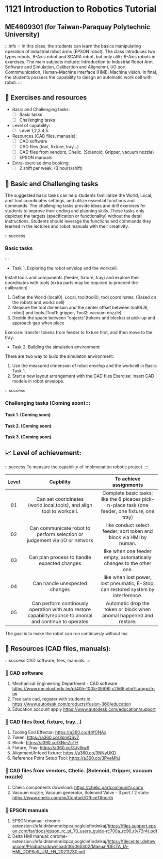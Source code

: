 # 1121 Introduction to Robotics Tutorial 
## ME4609301 (for Taiwan-Paraquay Polytechnic University)
:::info
:bulb: In this class, the students can learn the basics manipulating operation of industrial robot arms (EPSON robot). The class introduces two types robots, 6-Axis robot and SCARA robot, but only utiliz 6-Axis robots in exercises. The main subjects include: Introduction to Industrial Robot Arm, Software and Simulation, Calibartion and Alignemnt, I/O port Commmunication, Human-Machine Interface (HMI), Machine vision. In final, the students possess the capability to deisgn an automatic work cell with robot. 
:::

## :beginner: Exercises and resources

- Basic and Challenging tasks:
    - [ ] Basic tasks
    - [ ] Challenging tasks
- Level of capability: 
    - [ ] Level 1,2,3,4,5.
- Resources (CAD files, manuals): 
    - [ ] CAD software
    - [ ] CAD files (tool, fixture, tray...)
    - [ ] CAD files from vendors, Chelic. (Solenoid, Gripper, vacuum nozzle)
    - [ ] EPSON manuals
- Extra-exercise time booking: 
    - [ ] 2 shift per week. (3 hours/shift)

## :triangular_flag_on_post: Basic and Challenging tasks
The suggested basic tasks can help students familiarize the World, Local, and Tool coordinates settings, and utilize essential functions and commands.
The challenging tasks provide ideas and drill exercises for students to improve their coding and planning skills. These tasks only depicted the targets (specification or functionality) without the detail instructions. Students should leverage the functions and commands they learned in the lectures and robot manuals with their creativity.

:::success
### Basic tasks
:::
- Task 1. Exploring the robot envelop and the workcell:

Install tools and components (feeder, fixture, tray) and explore their coordinates with tools (extra parts may be required to proceed the calibration)
1. Define the World (local0), Local, tool(tool0), tool coordinates. (Based on the robots and works cell)
2. Measure the tool dimension and the center offset between tool0(J6, robot) and tools.(Tool1: gripper, Tool2: vacuum nozzle)
3. Decide the space between "objects"(tokens and blocks) at pick-up and approach gap when place

Exercise: transfer tokens from feeder to fixture first, and then move to the tray. 
- Task 2. Building the simulation environment:

There are two way to build the simulaton environment:
1. Use the measured dimension of robot envelop and the workcell in Basic: Task 1.
2. Start a new layout arrangement with the CAD files
Exercise: insert CAD models in robot envelope. 


:::success
### Challenging tasks (Coming soon):::

#### Task 1. (Coming soon)

#### Task 2. (Coming soon)

#### Task 3. (Coming soon)

## 📈  Level of achievement:

:::success
To measure the capability of implmenation robotic project.
:::

|     **Level**    |   **Capbility**  |**To achieve assignments** |
|:------------------:|:--------------:|:-----:|
| 01      | Can set cooridinates (world,local,tools), and align tool to workcell.| Complete basic tasks; like the 6 piceces pick-n-place task (one feeder, one fixture, one tray)
| 02   |Can communicate robot to perform selection or judgement via I/O or network | like conduct select feeder, sort token and block via HMI by human.  |
| 03   |Can plan process to handle expected changes|like when one feeder empty, automatically changes to the other one. |
| 04   |Can handle unexpected changes|like when lost power, lost pneumatic, E-Stop, can restored system by interference.          |
| 05    |Can perform continously operation with auto restore capabilityreponse to anomal and continue to operates| Automatic drop the token or block when anomal happened and restore. |  

The goal is to make the robot can run continuesly without ma





## :feet: Resources (CAD files, manuals):

:::success
CAD software, files, manuals.
:::

### :small_blue_diamond: CAD software
1. Mechanical Engineering Department - CAD software 
https://www.me.ntust.edu.tw/p/405-1005-35690,c2568.php?Lang=zh-tw
2. Free auto cad, register with students id. 
https://www.autodesk.com/products/fusion-360/education
3. Education account apply
https://www.autodesk.com/education/support

### :small_blue_diamond: CAD files (tool, fixture, tray…)
1. Tooling End Effector: https://a360.co/44fONAx 
2. Token: https://a360.co/3pmQSv7
3. Block: https://a360.co/3NmZcTH
4. Fixture, Tray: https://a360.co/3JyIhw6
5. Alignment/Infeed fixture: https://a360.co/3NNyUKD
6. Reference Point Setup Tool: https://a360.co/3PyeMhJ

### :small_blue_diamond: CAD files from vendors, Chelic. (Solenoid, Gripper, vacuum nozzle)
1. Chelic components download: https://chelic.partcommunity.com/
2. Vacuum nozzle, Vacuum generator, Solenoid Valve - 3 port / 2 state: https://www.chelic.com/en/Contact/OfficeT#north

### :small_blue_diamond: EPSON manuals
1. EPSON manual:
chrome-extension://efaidnbmnnnibpcajpcglclefindmkaj/https://files.support.epson.com/far/docs/epson_rc_pl_70_users_guide-rc700a_rc90_t(v73r4).pdf  
2. Delta HMI manual: chrome-extension://efaidnbmnnnibpcajpcglclefindmkaj/https://filecenter.deltaww.com/Products/download/06/060302/Manual/DELTA_IA-HMI_DOPSoft_UM_EN_20211230.pdf



